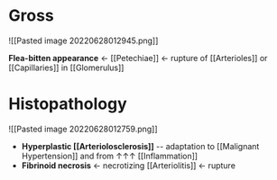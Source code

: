 # Gross

![[Pasted image 20220628012945.png]]

**Flea-bitten appearance** ← [[Petechiae]] ← rupture of [[Arterioles]] or [[Capillaries]] in [[Glomerulus]]

# Histopathology

![[Pasted image 20220628012759.png]]

- **Hyperplastic [[Arteriolosclerosis]]** -- adaptation to [[Malignant Hypertension]] and from ↑↑↑ [[Inflammation]]
- **Fibrinoid necrosis** ← necrotizing [[Arteriolitis]] ← rupture